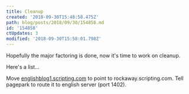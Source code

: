 ```yaml
---
title: Cleanup
created: '2018-09-30T15:48:58.475Z'
path: blog/posts/2018/09/30/154858.md
id: '154858'
ctUpdates: 3
modified: '2018-09-30T15:58:01.798Z'
---
```

Hopefully the major factoring is done, now it's time to work on cleanup.

Here's a list...

Move [englishblog1.scripting.com](http://englishblog1.scripting.com) to point to rockaway.scripting.com. Tell pagepark to route it to english server (port 1402).